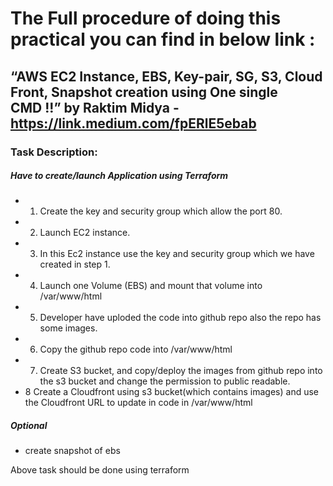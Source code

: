 # The Full procedure of doing this practical you can find in below link :

## “AWS EC2 Instance, EBS, Key-pair, SG, S3, Cloud Front, Snapshot creation using One single CMD !!” by Raktim Midya - https://link.medium.com/fpERlE5ebab

### Task Description:

##### Have to create/launch Application using Terraform

- 1. Create the key and security group which allow the port 80.
- 2. Launch EC2 instance.
- 3. In this Ec2 instance use the key and security group which we have created in step 1.
- 4. Launch one Volume (EBS) and mount that volume into /var/www/html
- 5. Developer have uploded the code into github repo also the repo has some images.
- 6. Copy the github repo code into /var/www/html
- 7. Create S3 bucket, and copy/deploy the images from github repo into the s3 bucket and change the permission to public readable.
- 8 Create a Cloudfront using s3 bucket(which contains images) and use the Cloudfront URL to  update in code in /var/www/html

##### Optional

- create snapshot of ebs

Above task should be done using terraform
